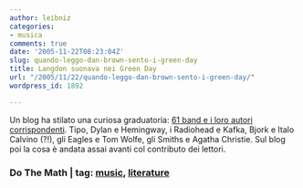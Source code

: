 ```yaml
---
author: leibniz
categories:
- musica
comments: true
date: '2005-11-22T08:23:04Z'
slug: quando-leggo-dan-brown-sento-i-green-day
title: Langdon suonava nei Green Day
url: "/2005/11/22/quando-leggo-dan-brown-sento-i-green-day/"
wordpress_id: 1892

---
```

Un blog ha stilato una curiosa graduatoria: [61 band e i loro autori corrispondenti](https://thebadplus.typepad.com/dothemath/2005/11/61_bands_and_th.html). Tipo, Dylan e Hemingway, i Radiohead e Kafka, Bjork e Italo Calvino (?!), gli Eagles e Tom Wolfe, gli Smiths e Agatha Christie. Sul blog poi la cosa è andata assai avanti col contributo dei lettori.

### Do The Math | tag: [music](https://www.technorati.com/tags/music), [literature](https://www.technorati.com/tags/literature)
